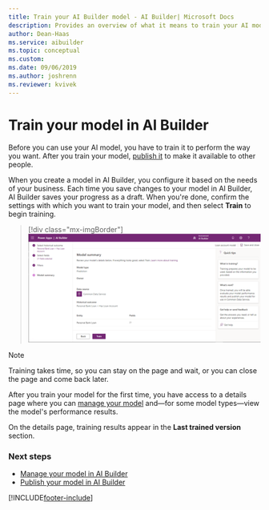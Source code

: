 ```yaml
---
title: Train your AI Builder model - AI Builder| Microsoft Docs
description: Provides an overview of what it means to train your AI model, and provides steps to do so
author: Dean-Haas
ms.service: aibuilder
ms.topic: conceptual
ms.custom: 
ms.date: 09/06/2019
ms.author: joshrenn
ms.reviewer: kvivek
---
```


# Train your model in AI Builder

Before you can use your AI model, you have to train it to perform the way you want. After you train your model, [publish it](publish-model.md) to make it available to other people.

When you create a model in AI Builder, you configure it based on the needs of your business. Each time you save changes to your model in AI Builder, AI Builder saves your progress as a draft. When you're done, confirm the settings with which you want to train your model, and then select **Train** to begin training.

> [!div class="mx-imgBorder"]
> ![Train your model screen](media/train-model.png "Train your model screen")

> [!NOTE]
> Training takes time, so you can stay on the page and wait, or you can close the page and come back later.

After you train your model for the first time, you have access to a details page where you can [manage your model](manage-model.md) and&mdash;for some model types&mdash;view the model's performance results.

On the details page, training results appear in the **Last trained version** section.

### Next steps

- [Manage your model in AI Builder](manage-model.md)
- [Publish your model in AI Builder](publish-model.md)


[!INCLUDE[footer-include](includes/footer-banner.md)]
